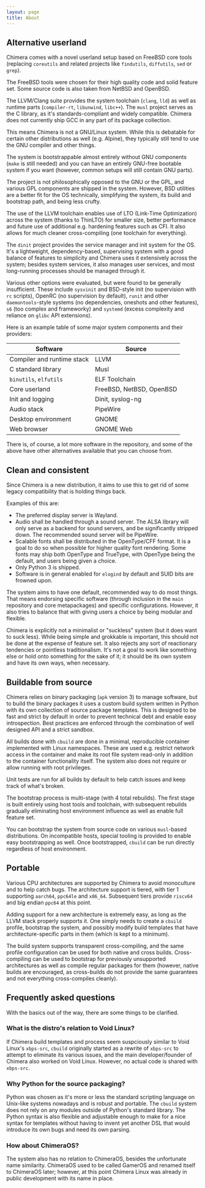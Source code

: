 ```yaml
---
layout: page
title: About
---
```


## Alternative userland

Chimera comes with a novel userland setup based on FreeBSD core tools
(replacing `coreutils` and related projects like `findutils`, `diffutils`,
`sed` or `grep`).

The FreeBSD tools were chosen for their high quality code and solid feature
set. Some source code is also taken from NetBSD and OpenBSD.

The LLVM/Clang suite provides the system toolchain (`clang`, `lld`) as well
as runtime parts (`compiler-rt`, `libunwind`, `libc++`). The `musl` project
serves as the C library, as it's standards-compliant and widely compatible.
Chimera does not currently ship GCC in any part of its package collection.

This means Chimera is not a GNU/Linux system. While this is debatable for
certain other distributions as well (e.g. Alpine), they typically still
tend to use the GNU compiler and other things.

The system is bootstrappable almost entirely without GNU components (`make`
is still needed) and you can have an entirely GNU-free bootable system if
you want (however, common setups will still contain GNU parts).

The project is not philosophically opposed to the GNU or the GPL, and various
GPL components are shipped in the system. However, BSD utilities are a better
fit for the OS technically, simplifying the system, its build and bootstrap
path, and being less crufty.

The use of the LLVM toolchain enables use of LTO (Link-Time Optimization)
across the system (thanks to ThinLTO) for smaller size, better performance
and future use of additional e.g. hardening features such as CFI. It also
allows for much cleaner cross-compiling (one toolchain for everything).

The `dinit` project provides the service manager and init system for the
OS. It's a lightweight, dependency-based, supervising system with a good
balance of features to simplicity and Chimera uses it extensively across
the system; besides system services, it also manages user services, and
most long-running processes should be managed through it.

Various other options were evaluated, but were found to be generally
insufficient. These include `sysvinit` and BSD-style init (no supervision
with `rc` scripts), OpenRC (no supervision by default), `runit` and other
`daemontools`-style systems (no dependencies, oneshots and other features),
`s6` (too complex and frameworky) and `systemd` (excess complexity and
reliance on `glibc` API extensions).

Here is an example table of some major system components and their providers:

| Software                   | Source                   |
|----------------------------|--------------------------|
| Compiler and runtime stack | LLVM                     |
| C standard library         | Musl                     |
| `binutils`, `elfutils`     | ELF Toolchain            |
| Core userland              | FreeBSD, NetBSD, OpenBSD |
| Init and logging           | Dinit, syslog-ng         |
| Audio stack                | PipeWire                 |
| Desktop environment        | GNOME                    |
| Web browser                | GNOME Web                |

There is, of course, a lot more software in the repository, and some
of the above have other alternatives available that you can choose from.

## Clean and consistent

Since Chimera is a new distribution, it aims to use this to get rid of
some legacy compatibility that is holding things back.

Examples of this are:

* The preferred display server is Wayland.
* Audio shall be handled through a sound server. The ALSA library will
  only serve as a backend for sound servers, and be significantly stripped
  down. The recommended sound server will be PipeWire.
* Scalable fonts shall be distributed in the OpenType/CFF format. It is
  a goal to do so when possible for higher quality font rendering. Some
  fonts may ship both OpenType and TrueType, with OpenType being the
  default, and users being given a choice.
* Only Python 3 is shipped.
* Software is in general enabled for `elogind` by default and SUID bits
  are frowned upon.

The system aims to have one default, recommended way to do most things.
That means endorsing specific software (through inclusion in the `main`
repository and core metapackages) and specific configurations. However,
it also tries to balance that with giving users a choice by being
modular and flexible.

Chimera is explicitly not a minimalist or "suckless" system (but it does
want to suck less). While being simple and grokkable is important, this
should not be done at the expense of feature set. It also rejects any sort
of reactionary tendencies or pointless traditionalism. It's not a goal to
work like something else or hold onto something for the sake of it; it
should be its own system and have its own ways, when necessary.

## Buildable from source

Chimera relies on binary packaging (`apk` version 3) to manage software,
but to build the binary packages it uses a custom build system written in
Python with its own collection of source package templates. This is designed
to be fast and strict by default in order to prevent technical debt and
enable easy introspection. Best practices are enforced through the
combination of well designed API and a strict sandbox.

All builds done with `cbuild` are done in a minimal, reproducible container
implemented with Linux namespaces. These are used e.g. restrict network
access in the container and make its root file system read-only in addition
to the container functionality itself. The system also does not require or
allow running with root privileges.

Unit tests are run for all builds by default to help catch issues and
keep track of what's broken.

The bootstrap process is multi-stage (with 4 total rebuilds). The first
stage is built entirely using host tools and toolchain, with subsequent
rebuilds gradually eliminating host environment influence as well as
enable full feature set.

You can bootstrap the system from source code on various `musl`-based
distributions. On incompatible hosts, special tooling is provided to
enable easy bootstrapping as well. Once bootstrapped, `cbuild` can be
run directly regardless of host environment.

## Portable

Various CPU architectures are supported by Chimera to avoid monoculture
and to help catch bugs. The architecture support is tiered, with tier 1
supporting `aarch64`, `ppc64le` and `x86_64`. Subsequent tiers provide
`riscv64` and big endian `ppc64` at this point.

Adding support for a new architecture is extremely easy, as long as the
LLVM stack properly supports it. One simply needs to create a `cbuild`
profile, bootstrap the system, and possibly modify build templates that
have architecture-specific parts in them (which is kept to a minimum).

The build system supports transparent cross-compiling, and the same
profile configuration can be used for both native and cross builds.
Cross-compiling can be used to bootstrap for previously unsupported
architectures as well as compile regular packages for them (however,
native builds are encouraged, as cross-builds do not provide the
same guarantees and not everything cross-compiles cleanly).

## Frequently asked questions

With the basics out of the way, there are some things to be clarified.

### What is the distro's relation to Void Linux?

If Chimera build templates and process seem suspciously similar to Void
Linux's `xbps-src`, `cbuild` originally started as a rewrite of `xbps-src`
to attempt to eliminate its various issues, and the main developer/founder
of Chimera also worked on Void Linux. However, no actual code is shared
with `xbps-src`.

### Why Python for the source packaging?

Python was chosen as it's more or less the standard scripting language on
Unix-like systems nowadays and is robust and portable. The `cbuild` system
does not rely on any modules outside of Python's standard library. The
Python syntax is also flexible and adjustable enough to make for a nice
syntax for templates without having to invent yet another DSL that would
introduce its own bugs and need its own parsing.

### How about ChimeraOS?

The system also has no relation to ChimeraOS, besides the unfortunate name
similarity. ChimeraOS used to be called GamerOS and renamed itself to
ChimeraOS later; however, at this point Chimera Linux was already in
public development with its name in place.